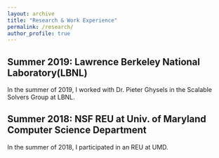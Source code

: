 ```yaml
---
layout: archive
title: "Research & Work Experience"
permalink: /research/
author_profile: true
---
```


## Summer 2019: Lawrence Berkeley National Laboratory(LBNL)

In the summer of 2019, I worked with Dr. Pieter Ghysels in the Scalable Solvers Group at LBNL.

## Summer 2018: NSF REU at Univ. of Maryland Computer Science Department

In the summer of 2018, I participated in an REU at UMD.
